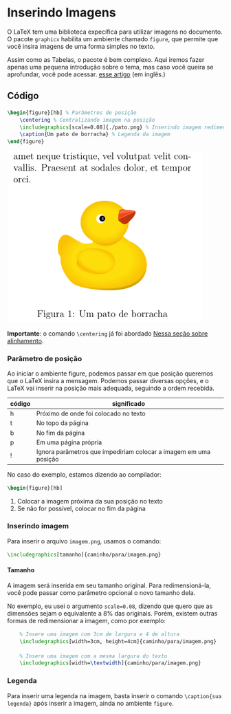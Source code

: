 # Inserindo Imagens

O LaTeX tem uma biblioteca expecífica para utilizar imagens no documento.
O pacote `graphicx` habilita um ambiente chamado `figure`, que permite que você insira imagens de uma forma simples no texto.

Assim como as Tabelas, o pacote é bem complexo.
Aqui iremos fazer apenas uma pequena introdução sobre o tema, mas caso você queira se aprofundar, você pode acessar. 
[esse artigo](https://www.overleaf.com/learn/latex/Inserting_Images "Artigo do Overleaf sobre imagens") 
(em inglês.)

## Código

``` tex
\begin{figure}[hb] % Parâmetros de posição
    \centering % Centralizando imagem na posição
    \includegraphics[scale=0.08]{./pato.png} % Inserindo imagem redimensionada
    \caption{Um pato de borracha} % Legenda da imagem
\end{figure}
```

![Imagem de Pato](./img/figura.png)

**Importante**: o comando `\centering` já foi abordado
[Nessa seção sobre alinhamento](./alinhamento.md).

### Parâmetro de posição

Ao iniciar o ambiente figure, podemos passar em que posição queremos que o LaTeX insira a mensagem. Podemos passar diversas opções, e o LaTeX vai inserir na posição mais adequada, seguindo a ordem recebida.

| código | significado |
| ------ | ----------- |
| h | Próximo de onde foi colocado no texto |
| t | No topo da página |
| b | No fim da página |
| p | Em uma página própria |
| ! | Ignora parâmetros que impediriam colocar a imagem em uma posição |

No caso do exemplo, estamos dizendo ao compilador:

``` tex
\begin{figure}[hb]
```

1. Colocar a imagem próxima da sua posição no texto
2. Se não for possível, colocar no fim da página

### Inserindo imagem

Para inserir o arquivo `imagem.png`, usamos o comando:

``` tex
\includegraphics[tamanho]{caminho/para/imagem.png}
```

#### Tamanho

A imagem será inserida em seu tamanho original.
Para redimensioná-la, você pode passar como parâmetro opcional o novo tamanho dela.

No exemplo, eu usei o argumento `scale=0.08`, dizendo que quero que as dimensões sejam o equivalente a 8% das originais. 
Porém, existem outras formas de redimensionar a imagem, como por exemplo:

``` tex
    % Insere uma imagem com 3cm de largura e 4 de altura
    \includegraphics[width=3cm, height=4cm]{caminho/para/imagem.png}

    % Insere uma imagem com a mesma largura do texto
    \includegraphics[width=\textwidth]{caminho/para/imagem.png}
```

### Legenda

Para inserir uma legenda na imagem, basta inserir o comando `\caption{sua legenda}` após inserir a imagem, ainda no ambiente `figure`.
